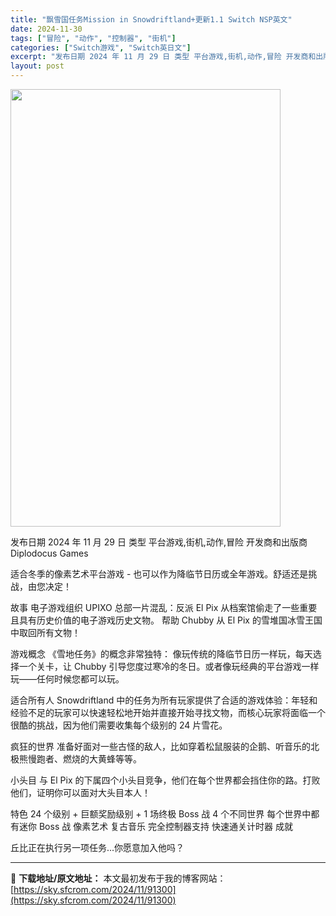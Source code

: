 ```yaml
---
title: "飘雪国任务Mission in Snowdriftland+更新1.1 Switch NSP英文"
date: 2024-11-30
tags: ["冒险", "动作", "控制器", "街机"]
categories: ["Switch游戏", "Switch英日文"]
excerpt: "发布日期 2024 年 11 月 29 日 类型 平台游戏,街机,动作,冒险 开发商和出版商 Diplodocus Games 适合冬季的像素艺术平台游戏 - 也可以作为降临节日历或全年游戏。舒适还是挑战，由您决定！ 故事 电子游戏组织 UPIXO 总部一片混乱：反派 El Pix 从档案馆偷走了一&hellip;"
layout: post
---
```


<img class="aligncenter size-full wp-image-91301" src="https://sky.sfcrom.com/wp-content/uploads/2024/11/2024113013005771.webp" alt="" width="432" height="700" />

发布日期 2024 年 11 月 29 日
类型 平台游戏,街机,动作,冒险
开发商和出版商 Diplodocus Games

适合冬季的像素艺术平台游戏 - 也可以作为降临节日历或全年游戏。舒适还是挑战，由您决定！

故事
电子游戏组织 UPIXO 总部一片混乱：反派 El Pix 从档案馆偷走了一些重要且具有历史价值的电子游戏历史文物。
帮助 Chubby 从 El Pix 的雪堆国冰雪王国中取回所有文物！

游戏概念
《雪地任务》的概念非常独特：
像玩传统的降临节日历一样玩，每天选择一个关卡，让 Chubby 引导您度过寒冷的冬日。或者像玩经典的平台游戏一样玩——任何时候您都可以玩。

适合所有人
Snowdriftland 中的任务为所有玩家提供了合适的游戏体验：年轻和经验不足的玩家可以快速轻松地开始并直接开始寻找文物，而核心玩家将面临一个很酷的挑战，因为他们需要收集每个级别的 24 片雪花。

疯狂的世界
准备好面对一些古怪的敌人，比如穿着松鼠服装的企鹅、听音乐的北极熊慢跑者、燃烧的大黄蜂等等。

小头目
与 El Pix 的下属四个小头目竞争，他们在每个世界都会挡住你的路。打败他们，证明你可以面对大头目本人！

特色
24 个级别 + 巨额奖励级别 + 1 场终极 Boss 战
4 个不同世界
每个世界中都有迷你 Boss 战
像素艺术
复古音乐
完全控制器支持
快速通关计时器
成就

丘比正在执行另一项任务...你愿意加入他吗？

---
📖 **下载地址/原文地址：** 本文最初发布于我的博客网站：[https://sky.sfcrom.com/2024/11/91300](https://sky.sfcrom.com/2024/11/91300)

